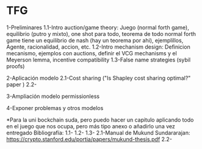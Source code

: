 # TFG

1-Preliminares
	1.1-Intro auction/game theory: Juego (normal forth game), equilibrio (putro y 	mixto), one shot para todo, teorema de todo normal forth game tiene un equilibrio de nash (hay un teorema por ahi), ejemplillos, Agente, racionalidad, accion, etc.
	1.2-Intro mechanism design: Definicion mecanismo, ejemplos con auctions, definir el VCG mechanisms y el Meyerson lemma, incentive compatibility 
	1.3-False name strategies (sybil proofs)
	
2-Aplicación modelo
 	2.1-Cost sharing ("Is Shapley cost sharing optimal?" paper )
	2.2-
 
3-Ampliación modelo permissionless
	
4-Exponer problemas y otros modelos

*Para la uni bockchain suda, pero puedo hacer un capitulo aplicando todo en el juego que nos ocupa, pero más tipo anexo o añadirlo una vez entregado
Bibliografía:
	1.1-
	1.2-
	1.3-
	2.1-Manual de Mukund Sundararajan: https://crypto.stanford.edu/portia/papers/mukund-thesis.pdf
	2.2-
